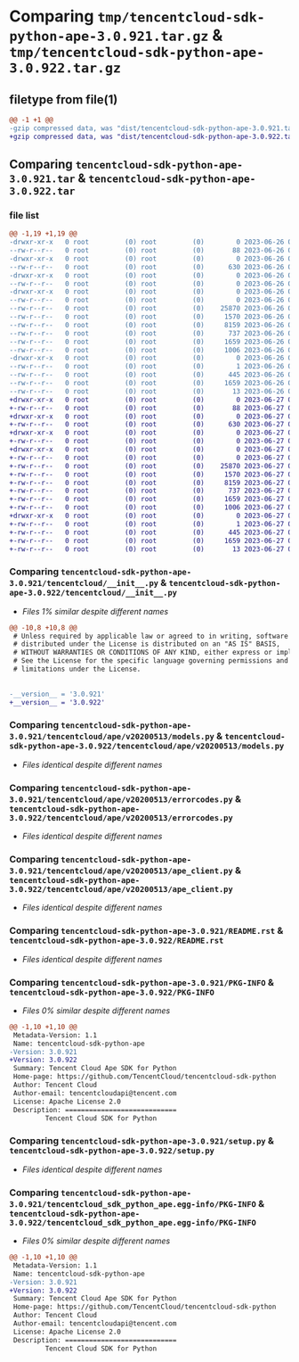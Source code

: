 # Comparing `tmp/tencentcloud-sdk-python-ape-3.0.921.tar.gz` & `tmp/tencentcloud-sdk-python-ape-3.0.922.tar.gz`

## filetype from file(1)

```diff
@@ -1 +1 @@
-gzip compressed data, was "dist/tencentcloud-sdk-python-ape-3.0.921.tar", last modified: Mon Jun 26 00:16:01 2023, max compression
+gzip compressed data, was "dist/tencentcloud-sdk-python-ape-3.0.922.tar", last modified: Tue Jun 27 00:16:42 2023, max compression
```

## Comparing `tencentcloud-sdk-python-ape-3.0.921.tar` & `tencentcloud-sdk-python-ape-3.0.922.tar`

### file list

```diff
@@ -1,19 +1,19 @@
-drwxr-xr-x   0 root         (0) root         (0)        0 2023-06-26 00:16:01.000000 tencentcloud-sdk-python-ape-3.0.921/
--rw-r--r--   0 root         (0) root         (0)       88 2023-06-26 00:16:01.000000 tencentcloud-sdk-python-ape-3.0.921/setup.cfg
-drwxr-xr-x   0 root         (0) root         (0)        0 2023-06-26 00:16:01.000000 tencentcloud-sdk-python-ape-3.0.921/tencentcloud/
--rw-r--r--   0 root         (0) root         (0)      630 2023-06-26 00:16:01.000000 tencentcloud-sdk-python-ape-3.0.921/tencentcloud/__init__.py
-drwxr-xr-x   0 root         (0) root         (0)        0 2023-06-26 00:16:01.000000 tencentcloud-sdk-python-ape-3.0.921/tencentcloud/ape/
--rw-r--r--   0 root         (0) root         (0)        0 2023-06-26 00:16:01.000000 tencentcloud-sdk-python-ape-3.0.921/tencentcloud/ape/__init__.py
-drwxr-xr-x   0 root         (0) root         (0)        0 2023-06-26 00:16:01.000000 tencentcloud-sdk-python-ape-3.0.921/tencentcloud/ape/v20200513/
--rw-r--r--   0 root         (0) root         (0)        0 2023-06-26 00:16:01.000000 tencentcloud-sdk-python-ape-3.0.921/tencentcloud/ape/v20200513/__init__.py
--rw-r--r--   0 root         (0) root         (0)    25870 2023-06-26 00:16:01.000000 tencentcloud-sdk-python-ape-3.0.921/tencentcloud/ape/v20200513/models.py
--rw-r--r--   0 root         (0) root         (0)     1570 2023-06-26 00:16:01.000000 tencentcloud-sdk-python-ape-3.0.921/tencentcloud/ape/v20200513/errorcodes.py
--rw-r--r--   0 root         (0) root         (0)     8159 2023-06-26 00:16:01.000000 tencentcloud-sdk-python-ape-3.0.921/tencentcloud/ape/v20200513/ape_client.py
--rw-r--r--   0 root         (0) root         (0)      737 2023-06-26 00:16:01.000000 tencentcloud-sdk-python-ape-3.0.921/README.rst
--rw-r--r--   0 root         (0) root         (0)     1659 2023-06-26 00:16:01.000000 tencentcloud-sdk-python-ape-3.0.921/PKG-INFO
--rw-r--r--   0 root         (0) root         (0)     1006 2023-06-26 00:16:01.000000 tencentcloud-sdk-python-ape-3.0.921/setup.py
-drwxr-xr-x   0 root         (0) root         (0)        0 2023-06-26 00:16:01.000000 tencentcloud-sdk-python-ape-3.0.921/tencentcloud_sdk_python_ape.egg-info/
--rw-r--r--   0 root         (0) root         (0)        1 2023-06-26 00:16:01.000000 tencentcloud-sdk-python-ape-3.0.921/tencentcloud_sdk_python_ape.egg-info/dependency_links.txt
--rw-r--r--   0 root         (0) root         (0)      445 2023-06-26 00:16:01.000000 tencentcloud-sdk-python-ape-3.0.921/tencentcloud_sdk_python_ape.egg-info/SOURCES.txt
--rw-r--r--   0 root         (0) root         (0)     1659 2023-06-26 00:16:01.000000 tencentcloud-sdk-python-ape-3.0.921/tencentcloud_sdk_python_ape.egg-info/PKG-INFO
--rw-r--r--   0 root         (0) root         (0)       13 2023-06-26 00:16:01.000000 tencentcloud-sdk-python-ape-3.0.921/tencentcloud_sdk_python_ape.egg-info/top_level.txt
+drwxr-xr-x   0 root         (0) root         (0)        0 2023-06-27 00:16:42.000000 tencentcloud-sdk-python-ape-3.0.922/
+-rw-r--r--   0 root         (0) root         (0)       88 2023-06-27 00:16:42.000000 tencentcloud-sdk-python-ape-3.0.922/setup.cfg
+drwxr-xr-x   0 root         (0) root         (0)        0 2023-06-27 00:16:42.000000 tencentcloud-sdk-python-ape-3.0.922/tencentcloud/
+-rw-r--r--   0 root         (0) root         (0)      630 2023-06-27 00:16:42.000000 tencentcloud-sdk-python-ape-3.0.922/tencentcloud/__init__.py
+drwxr-xr-x   0 root         (0) root         (0)        0 2023-06-27 00:16:42.000000 tencentcloud-sdk-python-ape-3.0.922/tencentcloud/ape/
+-rw-r--r--   0 root         (0) root         (0)        0 2023-06-27 00:16:42.000000 tencentcloud-sdk-python-ape-3.0.922/tencentcloud/ape/__init__.py
+drwxr-xr-x   0 root         (0) root         (0)        0 2023-06-27 00:16:42.000000 tencentcloud-sdk-python-ape-3.0.922/tencentcloud/ape/v20200513/
+-rw-r--r--   0 root         (0) root         (0)        0 2023-06-27 00:16:42.000000 tencentcloud-sdk-python-ape-3.0.922/tencentcloud/ape/v20200513/__init__.py
+-rw-r--r--   0 root         (0) root         (0)    25870 2023-06-27 00:16:42.000000 tencentcloud-sdk-python-ape-3.0.922/tencentcloud/ape/v20200513/models.py
+-rw-r--r--   0 root         (0) root         (0)     1570 2023-06-27 00:16:42.000000 tencentcloud-sdk-python-ape-3.0.922/tencentcloud/ape/v20200513/errorcodes.py
+-rw-r--r--   0 root         (0) root         (0)     8159 2023-06-27 00:16:42.000000 tencentcloud-sdk-python-ape-3.0.922/tencentcloud/ape/v20200513/ape_client.py
+-rw-r--r--   0 root         (0) root         (0)      737 2023-06-27 00:16:42.000000 tencentcloud-sdk-python-ape-3.0.922/README.rst
+-rw-r--r--   0 root         (0) root         (0)     1659 2023-06-27 00:16:42.000000 tencentcloud-sdk-python-ape-3.0.922/PKG-INFO
+-rw-r--r--   0 root         (0) root         (0)     1006 2023-06-27 00:16:42.000000 tencentcloud-sdk-python-ape-3.0.922/setup.py
+drwxr-xr-x   0 root         (0) root         (0)        0 2023-06-27 00:16:42.000000 tencentcloud-sdk-python-ape-3.0.922/tencentcloud_sdk_python_ape.egg-info/
+-rw-r--r--   0 root         (0) root         (0)        1 2023-06-27 00:16:42.000000 tencentcloud-sdk-python-ape-3.0.922/tencentcloud_sdk_python_ape.egg-info/dependency_links.txt
+-rw-r--r--   0 root         (0) root         (0)      445 2023-06-27 00:16:42.000000 tencentcloud-sdk-python-ape-3.0.922/tencentcloud_sdk_python_ape.egg-info/SOURCES.txt
+-rw-r--r--   0 root         (0) root         (0)     1659 2023-06-27 00:16:42.000000 tencentcloud-sdk-python-ape-3.0.922/tencentcloud_sdk_python_ape.egg-info/PKG-INFO
+-rw-r--r--   0 root         (0) root         (0)       13 2023-06-27 00:16:42.000000 tencentcloud-sdk-python-ape-3.0.922/tencentcloud_sdk_python_ape.egg-info/top_level.txt
```

### Comparing `tencentcloud-sdk-python-ape-3.0.921/tencentcloud/__init__.py` & `tencentcloud-sdk-python-ape-3.0.922/tencentcloud/__init__.py`

 * *Files 1% similar despite different names*

```diff
@@ -10,8 +10,8 @@
 # Unless required by applicable law or agreed to in writing, software
 # distributed under the License is distributed on an "AS IS" BASIS,
 # WITHOUT WARRANTIES OR CONDITIONS OF ANY KIND, either express or implied.
 # See the License for the specific language governing permissions and
 # limitations under the License.
 
 
-__version__ = '3.0.921'
+__version__ = '3.0.922'
```

### Comparing `tencentcloud-sdk-python-ape-3.0.921/tencentcloud/ape/v20200513/models.py` & `tencentcloud-sdk-python-ape-3.0.922/tencentcloud/ape/v20200513/models.py`

 * *Files identical despite different names*

### Comparing `tencentcloud-sdk-python-ape-3.0.921/tencentcloud/ape/v20200513/errorcodes.py` & `tencentcloud-sdk-python-ape-3.0.922/tencentcloud/ape/v20200513/errorcodes.py`

 * *Files identical despite different names*

### Comparing `tencentcloud-sdk-python-ape-3.0.921/tencentcloud/ape/v20200513/ape_client.py` & `tencentcloud-sdk-python-ape-3.0.922/tencentcloud/ape/v20200513/ape_client.py`

 * *Files identical despite different names*

### Comparing `tencentcloud-sdk-python-ape-3.0.921/README.rst` & `tencentcloud-sdk-python-ape-3.0.922/README.rst`

 * *Files identical despite different names*

### Comparing `tencentcloud-sdk-python-ape-3.0.921/PKG-INFO` & `tencentcloud-sdk-python-ape-3.0.922/PKG-INFO`

 * *Files 0% similar despite different names*

```diff
@@ -1,10 +1,10 @@
 Metadata-Version: 1.1
 Name: tencentcloud-sdk-python-ape
-Version: 3.0.921
+Version: 3.0.922
 Summary: Tencent Cloud Ape SDK for Python
 Home-page: https://github.com/TencentCloud/tencentcloud-sdk-python
 Author: Tencent Cloud
 Author-email: tencentcloudapi@tencent.com
 License: Apache License 2.0
 Description: ============================
         Tencent Cloud SDK for Python
```

### Comparing `tencentcloud-sdk-python-ape-3.0.921/setup.py` & `tencentcloud-sdk-python-ape-3.0.922/setup.py`

 * *Files identical despite different names*

### Comparing `tencentcloud-sdk-python-ape-3.0.921/tencentcloud_sdk_python_ape.egg-info/PKG-INFO` & `tencentcloud-sdk-python-ape-3.0.922/tencentcloud_sdk_python_ape.egg-info/PKG-INFO`

 * *Files 0% similar despite different names*

```diff
@@ -1,10 +1,10 @@
 Metadata-Version: 1.1
 Name: tencentcloud-sdk-python-ape
-Version: 3.0.921
+Version: 3.0.922
 Summary: Tencent Cloud Ape SDK for Python
 Home-page: https://github.com/TencentCloud/tencentcloud-sdk-python
 Author: Tencent Cloud
 Author-email: tencentcloudapi@tencent.com
 License: Apache License 2.0
 Description: ============================
         Tencent Cloud SDK for Python
```

